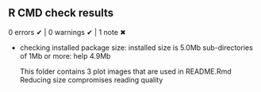 ## R CMD check results

0 errors ✔ | 0 warnings ✔ | 1 note ✖

* checking installed package size:
  installed size is  5.0Mb
  sub-directories of 1Mb or more:
    help   4.9Mb

  This folder contains 3 plot images that are used in README.Rmd
  Reducing size compromises reading quality
